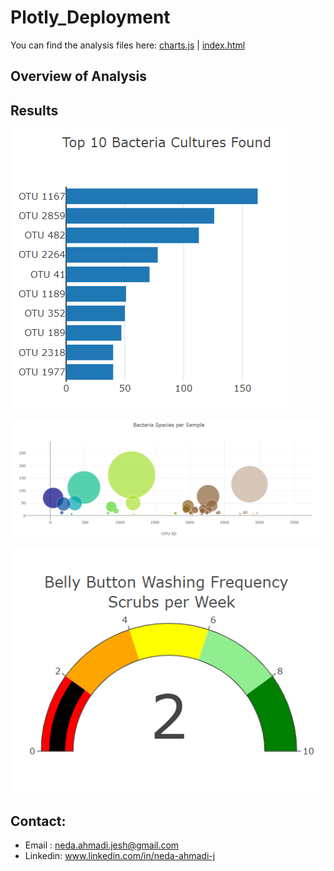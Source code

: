 # Plotly_Deployment
You can find the analysis files here: [charts.js](https://github.com/NedaAJ/Plotly_Deployment/blob/main/statics/js/charts.js) | [index.html](https://github.com/NedaAJ/Plotly_Deployment/blob/main/index.html)

## Overview of Analysis

## Results


![bar_chart.PNG](Resources/bar_chart.PNG)

![bubble_chart.PNG](Resources/bubble_chart.PNG)

![gauge_chart.PNG](Resources/gauge_chart.PNG)




## Contact:
- Email : [neda.ahmadi.jesh@gmail.com](mailto:neda.ahmadi.jesh@gmail.com?subject=[GitHub]%20Source%20Han%20Sans)
- Linkedin: www.linkedin.com/in/neda-ahmadi-j

